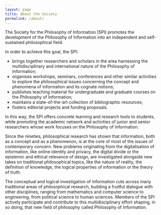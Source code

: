 ```yaml
---
layout: page
title: About the Society
permalink: /about/
---
```

The Society for the Philosophy of Information (SPI) promotes the development of the Philosophy of Information into an independent and self-sustained philosophical field.

In order to achieve this goal, the SPI:

+ brings together researchers and scholars in the area harnessing the multidisciplinary and international nature of the Philosophy of Information; 
+ organises workshops, seminars, conferences and other similar activities to explore the philosophical issues concerning the concept and phenomena of information and its cognate notions;
+ publishes teaching material for undergraduate and graduate courses on the Philosophy of Information;
+ maintains a state-of-the-art collection of bibliographic resources;
+ fosters editorial projects and funding proposals.

In this way, the SPI offers concrete learning and research tools to students, while promoting the academic network and activities of junior and senior researchers whose work focuses on the Philosophy of Information.

Since the nineties, philosophical research has shown that information, both as a concept and as a phenomenon, is at the core of most of the issues of contemporary concern. New problems originating from the digitalisation of information, like online identity and privacy, the digital divide or the epistemic and ethical relevance of design, are investigated alongside new takes on traditional philosophical topics, like the nature of reality, the definition of knowledge, the logical properties of information or the theory of truth.

The conceptual and logical investigation of information cuts across many traditional areas of philosophical research, building a fruitful dialogue with other disciplines, ranging from mathematics and computer science to engineering, from political science to human sciences. Members of the SPI actively participate and contribute to this multidisciplinary effort shaping, in so doing, that new field of philosophy called Philosophy of Information.
